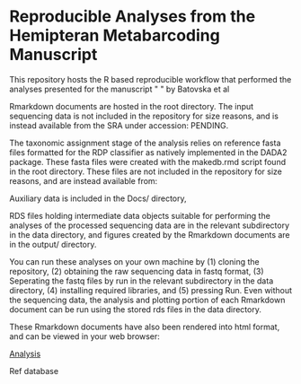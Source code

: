# Reproducible Analyses from the Hemipteran Metabarcoding Manuscript


This repository hosts the R based reproducible workflow that performed the analyses presented for the manuscript "  " by Batovska et al

Rmarkdown documents are hosted in the root directory. The input sequencing data is not included in the repository for size reasons, and is instead available from the SRA under accession: PENDING. 

The taxonomic assignment stage of the analysis relies on reference fasta files formatted for the RDP classifier as natively implemented in the DADA2 package. These fasta files were created with the makedb.rmd script found in the root directory. These files are not included in the repository for size reasons, and are instead available from:

Auxiliary data is included in the Docs/ directory,

RDS files holding intermediate data objects suitable for performing the analyses of the processed sequencing data are in the relevant subdirectory in the data directory, and figures created by the Rmarkdown documents are in the output/ directory.

You can run these analyses on your own machine by (1) cloning the repository, (2) obtaining the raw sequencing data in fastq format, (3) Seperating the fastq files by run in the relevant subdirectory in the data directory, (4) installing required libraries, and (5) pressing Run. Even without the sequencing data, the analysis and plotting portion of each Rmarkdown document can be run using the stored rds files in the data directory.

These Rmarkdown documents have also been rendered into html format, and can be viewed in your web browser: 

[Analysis](https://alexpiper.github.io/HemipteraMetabarcodingMS/hemiptera_metabarcoding.html)

Ref database
